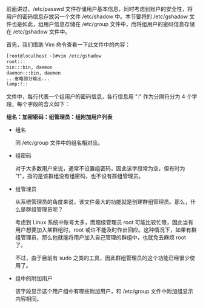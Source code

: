 

前面讲过，/etc/passwd 文件存储用户基本信息，同时考虑到账户的安全性，将用户的密码信息存放另一个文件 /etc/shadow  中。本节要将的 /etc/gshadow 文件也是如此，组用户信息存储在 /etc/group 文件中，而将组用户的密码信息存储在  /etc/gshadow 文件中。

首先，我们借助 Vim 命令查看一下此文件中的内容：

```bash
[root@localhost ~]#vim /etc/gshadow
root:::
bin:::bin, daemon
daemon:::bin, daemon
...省略部分输出...
lamp:!::
```

文件中，每行代表一个组用户的密码信息，各行信息用 ":" 作为分隔符分为 4 个字段，每个字段的含义如下：

**组名：加密密码：组管理员：组附加用户列表**

- 组名

  同 /etc/group 文件中的组名相对应。

- 组密码

  对于大多数用户来说，通常不设置组密码，因此该字段常为空，但有时为 "!"，指的是该群组没有组密码，也不设有群组管理员。

- 组管理员

  从系统管理员的角度来说，该文件最大的功能就是创建群组管理员。那么，什么是群组管理员呢？

  考虑到 Linux 系统中账号太多，而超级管理员 root 可能比较忙碌，因此当有用户想要加入某群组时，root 或许不能及时作出回应。这种情况下，如果有群组管理员，那么他就能将用户加入自己管理的群组中，也就免去麻烦 root 了。

  不过，由于目前有 sudo 之类的工具，因此群组管理员的这个功能已经很少使用了。

- 组中的附加用户

  该字段显示这个用户组中有哪些附加用户，和 /etc/group 文件中附加组显示内容相同。
